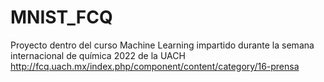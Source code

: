 # MNIST_FCQ
Proyecto dentro del curso Machine Learning impartido durante la semana internacional de química 2022 de la UACH
http://fcq.uach.mx/index.php/component/content/category/16-prensa
